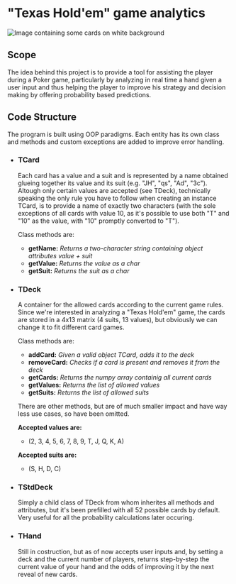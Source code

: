 # "Texas Hold'em" game analytics
![Image containing some cards on white background](https://encrypted-tbn0.gstatic.com/images?q=tbn:ANd9GcT13KjK7D9lIdrLn3kXN5X0GaVqVrBRZbf09g&usqp=CAU)
## Scope
The idea behind this project is to provide a tool for assisting the player during a Poker game,
particularly by analyzing in real time a hand given a user input and thus helping the player to improve his strategy and decision making by offering probability based predictions.

## Code Structure
The program is built using OOP paradigms. Each entity has its own class and methods and custom exceptions are added to improve error handling.

- ### TCard
  Each card has a value and a suit and is represented by a name obtained glueing together its     value and its suit (e.g. "JH", "qs", "Ad", "3c").
  Altough only certain values are accepted (see TDeck), technically speaking the only rule you have to follow when creating an instance TCard, is to provide a name of exactly two characters (with the sole exceptions of all cards with value 10, as it's possible to use both "T" and "10" as the value, with "10" promptly converted to "T").
  
  Class methods are:
  - **getName:**  _Returns a two-character string containing object attributes value + suit_
  - **getValue:**  _Returns the value as a char_
  - **getSuit:**  _Returns the suit as a char_
  
- ### TDeck
  A container for the allowed cards according to the current game rules.
  Since we're interested in analyzing a "Texas Hold'em" game, the cards are stored in a 4x13 matrix (4 suits, 13 values), but obviously we can change it to fit different card games.
  
  Class methods are:
  - **addCard:**  _Given a valid object TCard, adds it to the deck_
  - **removeCard:**  _Checks if a card is present and removes it from the deck_
  - **getCards:**  _Returns the numpy array containig all current cards_
  - **getValues:**  _Returns the list of allowed values_
  - **getSuits:**  _Returns the list of allowed suits_

  There are other methods, but are of much smaller impact and have way less use cases, so have been omitted.

  **Accepted values are:**
    - (2, 3, 4, 5, 6, 7, 8, 9, T, J, Q, K, A)

  **Accepted suits are:**
    - (S, H, D, C)
    
- ### TStdDeck
  Simply a child class of TDeck from whom inherites all methods and attributes, but it's been prefilled with all 52 possible cards by default. Very useful for all the probability calculations later occuring.
  
- ### THand
  Still in costruction, but as of now accepts user inputs and, by setting a deck and the current number of players, returns step-by-step the current value of your hand and the odds of improving it by the next reveal of new cards.
